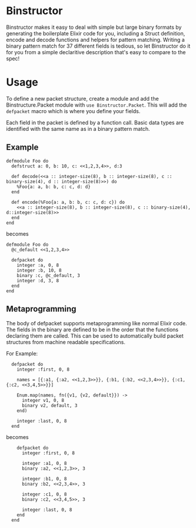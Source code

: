 Binstructor
=========

Binstructor makes it easy to deal with simple but large binary formats by
generating the boilerplate Elixir code for you, including a Struct definition,
encode and decode functions and helpers for pattern matching. Writing a binary
pattern match for 37 different fields is tedious, so let Binstructor do it for
you from a simple declaritive description that's easy to compare to the spec!

# Usage

To define a new packet structure, create a module and add the
Binstructure.Packet module with `use Binstructor.Packet`. This will add the
`defpacket` macro which is where you define your fields.

Each field in the packet is defined by a function call. Basic data types are
identified with the same name as in a binary pattern match.

## Example
```
defmodule Foo do
  defstruct a: 0, b: 10, c: <<1,2,3,4>>, d:3

  def decode(<<a :: integer-size(8), b :: integer-size(8), c :: binary-size(4), d :: integer-size(8)>>) do
    %Foo{a: a, b: b, c: c, d: d}
  end

  def encode(%Foo{a: a, b: b, c: c, d: c}) do
    <<a :: integer-size(8), b :: integer-size(8), c :: binary-size(4), d::integer-size(8)>>
  end
end
```

becomes

```
defmodule Foo do
  @c_default <<1,2,3,4>>

  defpacket do
    integer :a, 0, 8
    integer :b, 10, 8
    binary :c, @c_default, 3
    integer :d, 3, 8
  end
end
```

## Metaprogramming
The body of defpacket supports metaprogramming like normal Elixir code.
The fields in the binary are defined to be in the order that the functions
declaring them are called. This can be used to automatically build packet
structures from machine readable specifications.

For Example:
```
  defpacket do
    integer :first, 0, 8

    names = [{:a1, {:a2, <<1,2,3>>}}, {:b1, {:b2, <<2,3,4>>}}, {:c1, {:c2, <<3,4,5>>}}]

    Enum.map(names, fn({v1, {v2, default}}) ->
      integer v1, 0, 8
      binary v2, default, 3
    end)

    integer :last, 0, 8
  end
```

becomes

```
    defpacket do
      integer :first, 0, 8

      integer :a1, 0, 8
      binary :a2, <<1,2,3>>, 3

      integer :b1, 0, 8
      binary :b2, <<2,3,4>>, 3

      integer :c1, 0, 8
      binary :c2, <<3,4,5>>, 3

      integer :last, 0, 8
    end
  end
```

